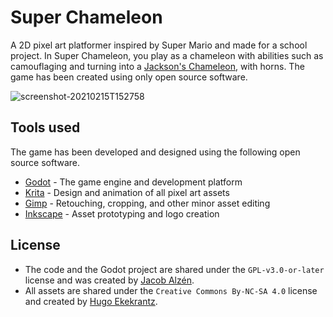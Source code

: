 # Super Chameleon
A 2D pixel art platformer inspired by Super Mario and made for a school project. In Super Chameleon, you play as a chameleon with abilities such as camouflaging and turning into a [Jackson's Chameleon](https://github.com/Jacalz/super-chameleon), with horns. The game has been created using only open source software.

![screenshot-20210215T152758](https://user-images.githubusercontent.com/25466657/107958065-c4f8f580-6fa1-11eb-8382-e4daffb408d4.png)

## Tools used
The game has been developed and designed using the following open source software.

- [Godot](https://godotengine.org/) - The game engine and development platform
- [Krita](https://krita.org/en/) - Design and animation of all pixel art assets
- [Gimp](https://gimp.org/) - Retouching, cropping, and other minor asset editing
- [Inkscape](https://inkscape.org/) - Asset prototyping and logo creation

## License

- The code and the Godot project are shared under the `GPL-v3.0-or-later` license and was created by [Jacob Alzén](https://github.com/Jacalz).
- All assets are shared under the `Creative Commons By-NC-SA 4.0` license and created by [Hugo Ekekrantz](https://github.com/hedraw).
